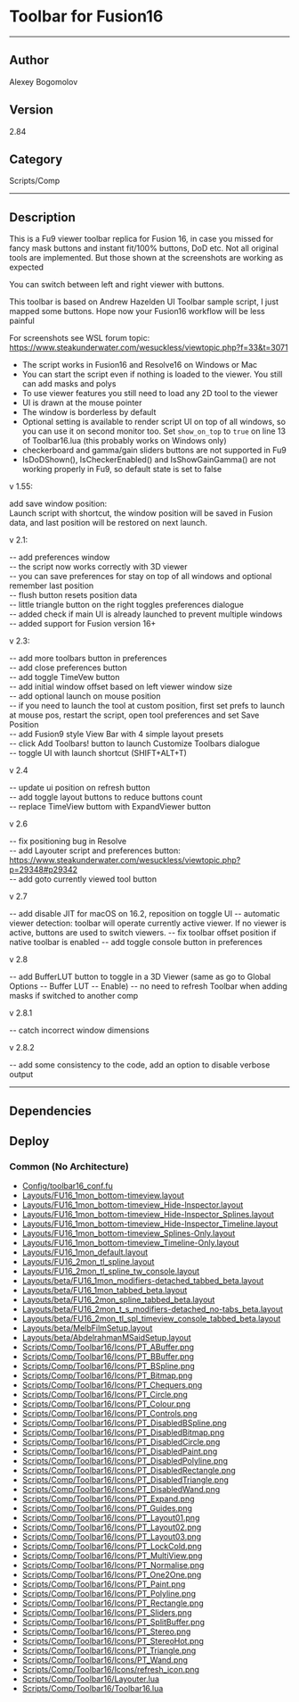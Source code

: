 # Toolbar for Fusion16
___

## Author
Alexey Bogomolov

## Version
2.84

## Category
Scripts/Comp

___

## Description
<p>This is a Fu9 viewer toolbar replica for Fusion 16, in case you missed for fancy mask buttons and instant fit/100% buttons, DoD etc. Not all original tools are implemented. But those shown at the screenshots are working as expected</p>
<p>You can switch between left and right viewer with buttons.</p>
<p>This toolbar is based on Andrew Hazelden UI Toolbar sample script, I just mapped some buttons. Hope now your Fusion16 workflow will be less painful</p>
<p>For screenshots see WSL forum topic: <a href="https://www.steakunderwater.com/wesuckless/viewtopic.php?f=33&t=3071">https://www.steakunderwater.com/wesuckless/viewtopic.php?f=33&t=3071</a></p>
<ul>
    <li>The script works in Fusion16 and Resolve16 on Windows or Mac</li>
	<li>You can start the script even if nothing is loaded to the viewer. You still can add masks and polys</li>
	<li>To use viewer features you still need to load any 2D tool to the viewer</li>
	<li>UI is drawn at the mouse pointer</li>
	<li>The window is borderless by default</li>
	<li>Optional setting is available to render script UI on top of all windows, so you can use it on second monitor too. Set <code>show_on_top</code> to <code>true</code> on line 13 of Toolbar16.lua (this probably works on Windows only)</li>
	<li>checkerboard and gamma/gain sliders buttons are not supported in Fu9</li>
	<li>IsDoDShown(), IsCheckerEnabled() and IsShowGainGamma() are not working properly in Fu9, so default state is set to false</li>
</ul>
<p>v 1.55: </p>
add save window position:<br>
Launch script with shortcut, the window position will be saved in Fusion data, and last position will be restored on next launch.
<p>v 2.1: </p>
-- add preferences window <br>
-- the script now works correctly with 3D viewer<br>
-- you can save preferences for stay on top of all windows and optional remember last position<br>
-- flush button resets position data<br>
-- little triangle button on the right toggles preferences dialogue<br>
-- added check if main UI is already launched to prevent multiple windows<br>
-- added support for Fusion version 16+
<p>v 2.3:</p>
-- add more toolbars button in preferences<br>
-- add close preferences button<br>
-- add toggle TimeVew button<br>
-- add initial window offset based on left viewer window size<br>
-- add optional launch on mouse position<br>
-- if you need to launch the tool at custom position, first set prefs to launch at mouse pos, restart the script, open tool preferences and set Save Position<br>
-- add Fusion9 style View Bar with 4 simple layout presets<br>
-- click Add Toolbars! button to launch Customize Toolbars dialogue <br>
-- toggle UI with launch shortcut (SHIFT+ALT+T)
<p> v 2.4 </p>
-- update ui position on refresh button<br>
-- add toggle layout buttons to reduce buttons count<br>
-- replace TimeView buttom with ExpandViewer button
<p> v 2.6 </p>
-- fix positioning bug in Resolve <br>
-- add Layouter script and preferences button:
<a href="https://www.steakunderwater.com/wesuckless/viewtopic.php?p=29348#p29342">https://www.steakunderwater.com/wesuckless/viewtopic.php?p=29348#p29342</a> <br>
-- add goto currently viewed tool button
<p> v 2.7 </p>
-- add disable JIT for macOS on 16.2, reposition on toggle UI
-- automatic viewer detection: toolbar will operate currently active viewer. If no viewer is active, buttons are used to switch viewers.
-- fix toolbar offset position if native toolbar is enabled
-- add toggle console button in preferences 
<p> v 2.8 </p>
-- add BufferLUT button to toggle in a 3D Viewer (same as go to Global Options -- Buffer LUT -- Enable)
-- no need to refresh Toolbar when adding masks if switched to another comp
<p> v 2.8.1 </p>
-- catch incorrect window dimensions
<p> v 2.8.2 </p>
-- add some consistency to the code, add an option to disable verbose output


___

## Dependencies

## Deploy

### Common (No Architecture)

<ul>
<li><a href="https://gitlab.com/WeSuckLess/Reactor/-/blob/master/Atoms/com.AlexBogomolov.Toolbar16/Config/toolbar16_conf.fu?ref_type=heads">Config/toolbar16_conf.fu</a></li>
<li><a href="https://gitlab.com/WeSuckLess/Reactor/-/blob/master/Atoms/com.AlexBogomolov.Toolbar16/Layouts/FU16_1mon_bottom-timeview.layout?ref_type=heads">Layouts/FU16_1mon_bottom-timeview.layout</a></li>
<li><a href="https://gitlab.com/WeSuckLess/Reactor/-/blob/master/Atoms/com.AlexBogomolov.Toolbar16/Layouts/FU16_1mon_bottom-timeview_Hide-Inspector.layout?ref_type=heads">Layouts/FU16_1mon_bottom-timeview_Hide-Inspector.layout</a></li>
<li><a href="https://gitlab.com/WeSuckLess/Reactor/-/blob/master/Atoms/com.AlexBogomolov.Toolbar16/Layouts/FU16_1mon_bottom-timeview_Hide-Inspector_Splines.layout?ref_type=heads">Layouts/FU16_1mon_bottom-timeview_Hide-Inspector_Splines.layout</a></li>
<li><a href="https://gitlab.com/WeSuckLess/Reactor/-/blob/master/Atoms/com.AlexBogomolov.Toolbar16/Layouts/FU16_1mon_bottom-timeview_Hide-Inspector_Timeline.layout?ref_type=heads">Layouts/FU16_1mon_bottom-timeview_Hide-Inspector_Timeline.layout</a></li>
<li><a href="https://gitlab.com/WeSuckLess/Reactor/-/blob/master/Atoms/com.AlexBogomolov.Toolbar16/Layouts/FU16_1mon_bottom-timeview_Splines-Only.layout?ref_type=heads">Layouts/FU16_1mon_bottom-timeview_Splines-Only.layout</a></li>
<li><a href="https://gitlab.com/WeSuckLess/Reactor/-/blob/master/Atoms/com.AlexBogomolov.Toolbar16/Layouts/FU16_1mon_bottom-timeview_Timeline-Only.layout?ref_type=heads">Layouts/FU16_1mon_bottom-timeview_Timeline-Only.layout</a></li>
<li><a href="https://gitlab.com/WeSuckLess/Reactor/-/blob/master/Atoms/com.AlexBogomolov.Toolbar16/Layouts/FU16_1mon_default.layout?ref_type=heads">Layouts/FU16_1mon_default.layout</a></li>
<li><a href="https://gitlab.com/WeSuckLess/Reactor/-/blob/master/Atoms/com.AlexBogomolov.Toolbar16/Layouts/FU16_2mon_tl_spline.layout?ref_type=heads">Layouts/FU16_2mon_tl_spline.layout</a></li>
<li><a href="https://gitlab.com/WeSuckLess/Reactor/-/blob/master/Atoms/com.AlexBogomolov.Toolbar16/Layouts/FU16_2mon_tl_spline_tw_console.layout?ref_type=heads">Layouts/FU16_2mon_tl_spline_tw_console.layout</a></li>
<li><a href="https://gitlab.com/WeSuckLess/Reactor/-/blob/master/Atoms/com.AlexBogomolov.Toolbar16/Layouts/beta/FU16_1mon_modifiers-detached_tabbed_beta.layout?ref_type=heads">Layouts/beta/FU16_1mon_modifiers-detached_tabbed_beta.layout</a></li>
<li><a href="https://gitlab.com/WeSuckLess/Reactor/-/blob/master/Atoms/com.AlexBogomolov.Toolbar16/Layouts/beta/FU16_1mon_tabbed_beta.layout?ref_type=heads">Layouts/beta/FU16_1mon_tabbed_beta.layout</a></li>
<li><a href="https://gitlab.com/WeSuckLess/Reactor/-/blob/master/Atoms/com.AlexBogomolov.Toolbar16/Layouts/beta/FU16_2mon_spline_tabbed_beta.layout?ref_type=heads">Layouts/beta/FU16_2mon_spline_tabbed_beta.layout</a></li>
<li><a href="https://gitlab.com/WeSuckLess/Reactor/-/blob/master/Atoms/com.AlexBogomolov.Toolbar16/Layouts/beta/FU16_2mon_t_s_modifiers-detached_no-tabs_beta.layout?ref_type=heads">Layouts/beta/FU16_2mon_t_s_modifiers-detached_no-tabs_beta.layout</a></li>
<li><a href="https://gitlab.com/WeSuckLess/Reactor/-/blob/master/Atoms/com.AlexBogomolov.Toolbar16/Layouts/beta/FU16_2mon_tl_spl_timeview_console_tabbed_beta.layout?ref_type=heads">Layouts/beta/FU16_2mon_tl_spl_timeview_console_tabbed_beta.layout</a></li>
<li><a href="https://gitlab.com/WeSuckLess/Reactor/-/blob/master/Atoms/com.AlexBogomolov.Toolbar16/Layouts/beta/MelbFilmSetup.layout?ref_type=heads">Layouts/beta/MelbFilmSetup.layout</a></li>
<li><a href="https://gitlab.com/WeSuckLess/Reactor/-/blob/master/Atoms/com.AlexBogomolov.Toolbar16/Layouts/beta/AbdelrahmanMSaidSetup.layout?ref_type=heads">Layouts/beta/AbdelrahmanMSaidSetup.layout</a></li>
<li><a href="https://gitlab.com/WeSuckLess/Reactor/-/blob/master/Atoms/com.AlexBogomolov.Toolbar16/Scripts/Comp/Toolbar16/Icons/PT_ABuffer.png?ref_type=heads">Scripts/Comp/Toolbar16/Icons/PT_ABuffer.png</a></li>
<li><a href="https://gitlab.com/WeSuckLess/Reactor/-/blob/master/Atoms/com.AlexBogomolov.Toolbar16/Scripts/Comp/Toolbar16/Icons/PT_BBuffer.png?ref_type=heads">Scripts/Comp/Toolbar16/Icons/PT_BBuffer.png</a></li>
<li><a href="https://gitlab.com/WeSuckLess/Reactor/-/blob/master/Atoms/com.AlexBogomolov.Toolbar16/Scripts/Comp/Toolbar16/Icons/PT_BSpline.png?ref_type=heads">Scripts/Comp/Toolbar16/Icons/PT_BSpline.png</a></li>
<li><a href="https://gitlab.com/WeSuckLess/Reactor/-/blob/master/Atoms/com.AlexBogomolov.Toolbar16/Scripts/Comp/Toolbar16/Icons/PT_Bitmap.png?ref_type=heads">Scripts/Comp/Toolbar16/Icons/PT_Bitmap.png</a></li>
<li><a href="https://gitlab.com/WeSuckLess/Reactor/-/blob/master/Atoms/com.AlexBogomolov.Toolbar16/Scripts/Comp/Toolbar16/Icons/PT_Chequers.png?ref_type=heads">Scripts/Comp/Toolbar16/Icons/PT_Chequers.png</a></li>
<li><a href="https://gitlab.com/WeSuckLess/Reactor/-/blob/master/Atoms/com.AlexBogomolov.Toolbar16/Scripts/Comp/Toolbar16/Icons/PT_Circle.png?ref_type=heads">Scripts/Comp/Toolbar16/Icons/PT_Circle.png</a></li>
<li><a href="https://gitlab.com/WeSuckLess/Reactor/-/blob/master/Atoms/com.AlexBogomolov.Toolbar16/Scripts/Comp/Toolbar16/Icons/PT_Colour.png?ref_type=heads">Scripts/Comp/Toolbar16/Icons/PT_Colour.png</a></li>
<li><a href="https://gitlab.com/WeSuckLess/Reactor/-/blob/master/Atoms/com.AlexBogomolov.Toolbar16/Scripts/Comp/Toolbar16/Icons/PT_Controls.png?ref_type=heads">Scripts/Comp/Toolbar16/Icons/PT_Controls.png</a></li>
<li><a href="https://gitlab.com/WeSuckLess/Reactor/-/blob/master/Atoms/com.AlexBogomolov.Toolbar16/Scripts/Comp/Toolbar16/Icons/PT_DisabledBSpline.png?ref_type=heads">Scripts/Comp/Toolbar16/Icons/PT_DisabledBSpline.png</a></li>
<li><a href="https://gitlab.com/WeSuckLess/Reactor/-/blob/master/Atoms/com.AlexBogomolov.Toolbar16/Scripts/Comp/Toolbar16/Icons/PT_DisabledBitmap.png?ref_type=heads">Scripts/Comp/Toolbar16/Icons/PT_DisabledBitmap.png</a></li>
<li><a href="https://gitlab.com/WeSuckLess/Reactor/-/blob/master/Atoms/com.AlexBogomolov.Toolbar16/Scripts/Comp/Toolbar16/Icons/PT_DisabledCircle.png?ref_type=heads">Scripts/Comp/Toolbar16/Icons/PT_DisabledCircle.png</a></li>
<li><a href="https://gitlab.com/WeSuckLess/Reactor/-/blob/master/Atoms/com.AlexBogomolov.Toolbar16/Scripts/Comp/Toolbar16/Icons/PT_DisabledPaint.png?ref_type=heads">Scripts/Comp/Toolbar16/Icons/PT_DisabledPaint.png</a></li>
<li><a href="https://gitlab.com/WeSuckLess/Reactor/-/blob/master/Atoms/com.AlexBogomolov.Toolbar16/Scripts/Comp/Toolbar16/Icons/PT_DisabledPolyline.png?ref_type=heads">Scripts/Comp/Toolbar16/Icons/PT_DisabledPolyline.png</a></li>
<li><a href="https://gitlab.com/WeSuckLess/Reactor/-/blob/master/Atoms/com.AlexBogomolov.Toolbar16/Scripts/Comp/Toolbar16/Icons/PT_DisabledRectangle.png?ref_type=heads">Scripts/Comp/Toolbar16/Icons/PT_DisabledRectangle.png</a></li>
<li><a href="https://gitlab.com/WeSuckLess/Reactor/-/blob/master/Atoms/com.AlexBogomolov.Toolbar16/Scripts/Comp/Toolbar16/Icons/PT_DisabledTriangle.png?ref_type=heads">Scripts/Comp/Toolbar16/Icons/PT_DisabledTriangle.png</a></li>
<li><a href="https://gitlab.com/WeSuckLess/Reactor/-/blob/master/Atoms/com.AlexBogomolov.Toolbar16/Scripts/Comp/Toolbar16/Icons/PT_DisabledWand.png?ref_type=heads">Scripts/Comp/Toolbar16/Icons/PT_DisabledWand.png</a></li>
<li><a href="https://gitlab.com/WeSuckLess/Reactor/-/blob/master/Atoms/com.AlexBogomolov.Toolbar16/Scripts/Comp/Toolbar16/Icons/PT_Expand.png?ref_type=heads">Scripts/Comp/Toolbar16/Icons/PT_Expand.png</a></li>
<li><a href="https://gitlab.com/WeSuckLess/Reactor/-/blob/master/Atoms/com.AlexBogomolov.Toolbar16/Scripts/Comp/Toolbar16/Icons/PT_Guides.png?ref_type=heads">Scripts/Comp/Toolbar16/Icons/PT_Guides.png</a></li>
<li><a href="https://gitlab.com/WeSuckLess/Reactor/-/blob/master/Atoms/com.AlexBogomolov.Toolbar16/Scripts/Comp/Toolbar16/Icons/PT_Layout01.png?ref_type=heads">Scripts/Comp/Toolbar16/Icons/PT_Layout01.png</a></li>
<li><a href="https://gitlab.com/WeSuckLess/Reactor/-/blob/master/Atoms/com.AlexBogomolov.Toolbar16/Scripts/Comp/Toolbar16/Icons/PT_Layout02.png?ref_type=heads">Scripts/Comp/Toolbar16/Icons/PT_Layout02.png</a></li>
<li><a href="https://gitlab.com/WeSuckLess/Reactor/-/blob/master/Atoms/com.AlexBogomolov.Toolbar16/Scripts/Comp/Toolbar16/Icons/PT_Layout03.png?ref_type=heads">Scripts/Comp/Toolbar16/Icons/PT_Layout03.png</a></li>
<li><a href="https://gitlab.com/WeSuckLess/Reactor/-/blob/master/Atoms/com.AlexBogomolov.Toolbar16/Scripts/Comp/Toolbar16/Icons/PT_LockCold.png?ref_type=heads">Scripts/Comp/Toolbar16/Icons/PT_LockCold.png</a></li>
<li><a href="https://gitlab.com/WeSuckLess/Reactor/-/blob/master/Atoms/com.AlexBogomolov.Toolbar16/Scripts/Comp/Toolbar16/Icons/PT_MultiView.png?ref_type=heads">Scripts/Comp/Toolbar16/Icons/PT_MultiView.png</a></li>
<li><a href="https://gitlab.com/WeSuckLess/Reactor/-/blob/master/Atoms/com.AlexBogomolov.Toolbar16/Scripts/Comp/Toolbar16/Icons/PT_Normalise.png?ref_type=heads">Scripts/Comp/Toolbar16/Icons/PT_Normalise.png</a></li>
<li><a href="https://gitlab.com/WeSuckLess/Reactor/-/blob/master/Atoms/com.AlexBogomolov.Toolbar16/Scripts/Comp/Toolbar16/Icons/PT_One2One.png?ref_type=heads">Scripts/Comp/Toolbar16/Icons/PT_One2One.png</a></li>
<li><a href="https://gitlab.com/WeSuckLess/Reactor/-/blob/master/Atoms/com.AlexBogomolov.Toolbar16/Scripts/Comp/Toolbar16/Icons/PT_Paint.png?ref_type=heads">Scripts/Comp/Toolbar16/Icons/PT_Paint.png</a></li>
<li><a href="https://gitlab.com/WeSuckLess/Reactor/-/blob/master/Atoms/com.AlexBogomolov.Toolbar16/Scripts/Comp/Toolbar16/Icons/PT_Polyline.png?ref_type=heads">Scripts/Comp/Toolbar16/Icons/PT_Polyline.png</a></li>
<li><a href="https://gitlab.com/WeSuckLess/Reactor/-/blob/master/Atoms/com.AlexBogomolov.Toolbar16/Scripts/Comp/Toolbar16/Icons/PT_Rectangle.png?ref_type=heads">Scripts/Comp/Toolbar16/Icons/PT_Rectangle.png</a></li>
<li><a href="https://gitlab.com/WeSuckLess/Reactor/-/blob/master/Atoms/com.AlexBogomolov.Toolbar16/Scripts/Comp/Toolbar16/Icons/PT_Sliders.png?ref_type=heads">Scripts/Comp/Toolbar16/Icons/PT_Sliders.png</a></li>
<li><a href="https://gitlab.com/WeSuckLess/Reactor/-/blob/master/Atoms/com.AlexBogomolov.Toolbar16/Scripts/Comp/Toolbar16/Icons/PT_SplitBuffer.png?ref_type=heads">Scripts/Comp/Toolbar16/Icons/PT_SplitBuffer.png</a></li>
<li><a href="https://gitlab.com/WeSuckLess/Reactor/-/blob/master/Atoms/com.AlexBogomolov.Toolbar16/Scripts/Comp/Toolbar16/Icons/PT_Stereo.png?ref_type=heads">Scripts/Comp/Toolbar16/Icons/PT_Stereo.png</a></li>
<li><a href="https://gitlab.com/WeSuckLess/Reactor/-/blob/master/Atoms/com.AlexBogomolov.Toolbar16/Scripts/Comp/Toolbar16/Icons/PT_StereoHot.png?ref_type=heads">Scripts/Comp/Toolbar16/Icons/PT_StereoHot.png</a></li>
<li><a href="https://gitlab.com/WeSuckLess/Reactor/-/blob/master/Atoms/com.AlexBogomolov.Toolbar16/Scripts/Comp/Toolbar16/Icons/PT_Triangle.png?ref_type=heads">Scripts/Comp/Toolbar16/Icons/PT_Triangle.png</a></li>
<li><a href="https://gitlab.com/WeSuckLess/Reactor/-/blob/master/Atoms/com.AlexBogomolov.Toolbar16/Scripts/Comp/Toolbar16/Icons/PT_Wand.png?ref_type=heads">Scripts/Comp/Toolbar16/Icons/PT_Wand.png</a></li>
<li><a href="https://gitlab.com/WeSuckLess/Reactor/-/blob/master/Atoms/com.AlexBogomolov.Toolbar16/Scripts/Comp/Toolbar16/Icons/refresh_icon.png?ref_type=heads">Scripts/Comp/Toolbar16/Icons/refresh_icon.png</a></li>
<li><a href="https://gitlab.com/WeSuckLess/Reactor/-/blob/master/Atoms/com.AlexBogomolov.Toolbar16/Scripts/Comp/Toolbar16/Layouter.lua?ref_type=heads">Scripts/Comp/Toolbar16/Layouter.lua</a></li>
<li><a href="https://gitlab.com/WeSuckLess/Reactor/-/blob/master/Atoms/com.AlexBogomolov.Toolbar16/Scripts/Comp/Toolbar16/Toolbar16.lua?ref_type=heads">Scripts/Comp/Toolbar16/Toolbar16.lua</a></li>
</ul>
